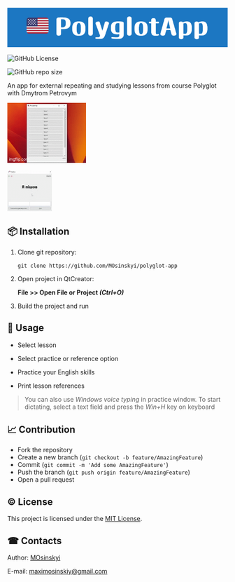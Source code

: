 ![banner](ReadmeAssets/banner.png)

![GitHub License](https://img.shields.io/github/license/MOsinskyi/polyglot-app?style=for-the-badge)

![GitHub repo size](https://img.shields.io/github/repo-size/MOsinskyi/polyglot-app?style=for-the-badge&logo=qt)

An app for external repeating and studying lessons from course Polyglot with Dmytrom Petrovym

![references-gif](ReadmeAssets/references.gif)

![practise-gif](ReadmeAssets/practice.gif)

## 📦 Installation

1. Clone git repository:
   
   ```shell
   git clone https://github.com/MOsinskyi/polyglot-app
   ```

2. Open project in QtCreator:
   
   **File >> Open File or Project *(Ctrl+O)***

3. Build the project and run

## 🤗 Usage

- Select lesson

- Select practice or reference option

- Practice your English skills

- Print lesson references

> You can also use *Windows voice typing* in practice window. To start dictating, select a text field and press the *Win+H* key on keyboard

## 📈 Contribution

- Fork the repository
- Create a new branch (`git checkout -b feature/AmazingFeature`)
- Commit (`git commit -m 'Add some AmazingFeature'`)
- Push the branch (`git push origin feature/AmazingFeature`)
- Open a pull request

## © License

This project is licensed under the [MIT License](LICENSE).

## ☎ Contacts

Author: [MOsinskyi](https://github.com/MOsinskyi)

E-mail: [maximosinskiy@gmail.com](mailto::maximosinskiy@gmail.com)
